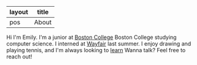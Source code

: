 | layout | title |
|--------|-------|
|  pos   | About |

Hi I'm Emily. I'm a junior at [Boston College](https://bc.edu) Boston College</a> studying computer science. I interned at [Wayfair](http://wayfair.com) last summer.  I enjoy drawing and playing tennis, and I'm always looking to [learn](http://github.com/emilydlu) Wanna talk? Feel free to reach out!